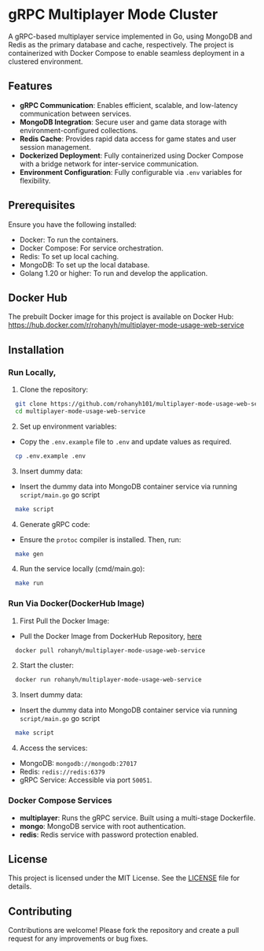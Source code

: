# gRPC Multiplayer Mode Cluster  

A gRPC-based multiplayer service implemented in Go, using MongoDB and Redis as the primary database and cache, respectively. The project is containerized with Docker Compose to enable seamless deployment in a clustered environment.  


## Features  
- **gRPC Communication**: Enables efficient, scalable, and low-latency communication between services.  
- **MongoDB Integration**: Secure user and game data storage with environment-configured collections.  
- **Redis Cache**: Provides rapid data access for game states and user session management.  
- **Dockerized Deployment**: Fully containerized using Docker Compose with a bridge network for inter-service communication.  
- **Environment Configuration**: Fully configurable via `.env` variables for flexibility.

## Prerequisites
Ensure you have the following installed:

- Docker: To run the containers.
- Docker Compose: For service orchestration.
- Redis: To set up local caching.
- MongoDB: To set up the local database.
- Golang 1.20 or higher: To run and develop the application.

## Docker Hub
The prebuilt Docker image for this project is available on Docker Hub: https://hub.docker.com/r/rohanyh/multiplayer-mode-usage-web-service

## Installation

### Run Locally,
1. Clone the repository:
```bash
  git clone https://github.com/rohanyh101/multiplayer-mode-usage-web-service.git multiplayer-mode-usage-web-service
  cd multiplayer-mode-usage-web-service
```

2. Set up environment variables:
- Copy the `.env.example` file to  `.env` and update values as required.

```bash
  cp .env.example .env
```

3. Insert dummy data:
 - Insert the dummy data into MongoDB container service via running `script/main.go` go script

```bash
  make script
```

4. Generate gRPC code:
- Ensure the `protoc` compiler is installed. Then, run:

```bash
  make gen
```

4. Run the service locally (cmd/main.go):

```bash
  make run
```

### Run Via Docker(DockerHub Image)

1. First Pull the Docker Image:
- Pull the Docker Image from DockerHub Repository, [here](https://hub.docker.com/r/rohanyh/multiplayer-mode-usage-web-service)

```bash
  docker pull rohanyh/multiplayer-mode-usage-web-service
```

2. Start the cluster:

```bash
  docker run rohanyh/multiplayer-mode-usage-web-service
```

3. Insert dummy data:
 - Insert the dummy data into MongoDB container service via running `script/main.go` go script

```bash
  make script
```

4. Access the services:
- MongoDB: `mongodb://mongodb:27017`
- Redis: `redis://redis:6379`
- gRPC Service: Accessible via port `50051`.


### Docker Compose Services
- **multiplayer**: Runs the gRPC service. Built using a multi-stage Dockerfile.
- **mongo**: MongoDB service with root authentication.
- **redis**: Redis service with password protection enabled.

## License
This project is licensed under the MIT License. See the [LICENSE](LICENSE) file for details.

## Contributing
Contributions are welcome! Please fork the repository and create a pull request for any improvements or bug fixes.
